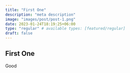 ```yaml
---
title: "First One"
description: "meta description"
image: "images/post/post-1.png"
date: 2023-01-24T18:19:25+06:00
type: "regular" # available types: [featured/regular]
draft: false
---
```


## First One

Good

